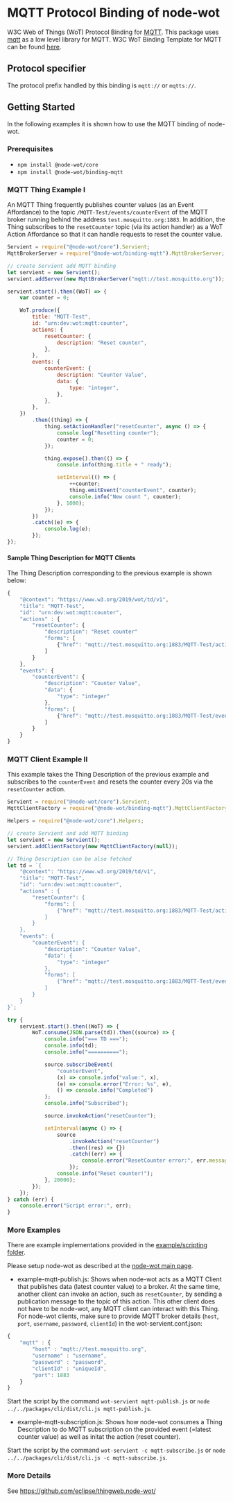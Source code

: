# MQTT Protocol Binding of node-wot

W3C Web of Things (WoT) Protocol Binding for [MQTT](https://en.wikipedia.org/wiki/MQTT).
This package uses [mqtt](https://www.npmjs.com/package/mqtt) as a low level library for MQTT.
W3C WoT Binding Template for MQTT can be found [here](https://w3c.github.io/wot-binding-templates/bindings/protocols/mqtt/index.html).

## Protocol specifier

The protocol prefix handled by this binding is `mqtt://` or `mqtts://`.

## Getting Started

In the following examples it is shown how to use the MQTT binding of node-wot.

### Prerequisites

-   `npm install @node-wot/core`
-   `npm install @node-wot/binding-mqtt`

### MQTT Thing Example I

An MQTT Thing frequently publishes counter values (as an Event Affordance) to the topic `/MQTT-Test/events/counterEvent` of the MQTT broker running behind the address `test.mosquitto.org:1883`.
In addition, the Thing subscribes to the `resetCounter` topic (via its action handler) as a WoT Action Affordance so that
it can handle requests to reset the counter value.

```js
Servient = require("@node-wot/core").Servient;
MqttBrokerServer = require("@node-wot/binding-mqtt").MqttBrokerServer;

// create Servient add MQTT binding
let servient = new Servient();
servient.addServer(new MqttBrokerServer("mqtt://test.mosquitto.org"));

servient.start().then((WoT) => {
    var counter = 0;

    WoT.produce({
        title: "MQTT-Test",
        id: "urn:dev:wot:mqtt:counter",
        actions: {
            resetCounter: {
                description: "Reset counter",
            },
        },
        events: {
            counterEvent: {
                description: "Counter Value",
                data: {
                    type: "integer",
                },
            },
        },
    })
        .then((thing) => {
            thing.setActionHandler("resetCounter", async () => {
                console.log("Resetting counter");
                counter = 0;
            });

            thing.expose().then(() => {
                console.info(thing.title + " ready");

                setInterval(() => {
                    ++counter;
                    thing.emitEvent("counterEvent", counter);
                    console.info("New count ", counter);
                }, 1000);
            });
        })
        .catch((e) => {
            console.log(e);
        });
});
```

#### Sample Thing Description for MQTT Clients

The Thing Description corresponding to the previous example is shown below:

```js
{
    "@context": "https://www.w3.org/2019/wot/td/v1",
    "title": "MQTT-Test",
    "id": "urn:dev:wot:mqtt:counter",
    "actions" : {
        "resetCounter": {
            "description": "Reset counter"
            "forms": [
                {"href": "mqtt://test.mosquitto.org:1883/MQTT-Test/actions/resetCounter"}
            ]
        }
    },
    "events": {
        "counterEvent": {
            "description": "Counter Value",
            "data": {
                "type": "integer"
            },
            "forms": [
                {"href": "mqtt://test.mosquitto.org:1883/MQTT-Test/events/counterEvent"}
            ]
        }
    }
}
```

### MQTT Client Example II

This example takes the Thing Description of the previous example and subscribes to the `counterEvent` and resets the counter every 20s via the `resetCounter` action.

```js
Servient = require("@node-wot/core").Servient;
MqttClientFactory = require("@node-wot/binding-mqtt").MqttClientFactory;

Helpers = require("@node-wot/core").Helpers;

// create Servient and add MQTT binding
let servient = new Servient();
servient.addClientFactory(new MqttClientFactory(null));

// Thing Description can be also fetched
let td = `{
    "@context": "https://www.w3.org/2019/td/v1",
    "title": "MQTT-Test",
    "id": "urn:dev:wot:mqtt:counter",
    "actions" : {
        "resetCounter": {
            "forms": [
                {"href": "mqtt://test.mosquitto.org:1883/MQTT-Test/actions/resetCounter"}
            ]
        }
    },
    "events": {
        "counterEvent": {
            "description": "Counter Value",
            "data": {
                "type": "integer"
            },
            "forms": [
                {"href": "mqtt://test.mosquitto.org:1883/MQTT-Test/events/counterEvent"}
            ]
        }
    }
}`;

try {
    servient.start().then((WoT) => {
        WoT.consume(JSON.parse(td)).then((source) => {
            console.info("=== TD ===");
            console.info(td);
            console.info("==========");

            source.subscribeEvent(
                "counterEvent",
                (x) => console.info("value:", x),
                (e) => console.error("Error: %s", e),
                () => console.info("Completed")
            );
            console.info("Subscribed");

            source.invokeAction("resetCounter");

            setInterval(async () => {
                source
                    .invokeAction("resetCounter")
                    .then((res) => {})
                    .catch((err) => {
                        console.error("ResetCounter error:", err.message);
                    });
                console.info("Reset counter!");
            }, 20000);
        });
    });
} catch (err) {
    console.error("Script error:", err);
}
```

### More Examples

There are example implementations provided in the [example/scripting folder](https://github.com/eclipse/thingweb.node-wot/tree/master/examples/scripts).

Please setup node-wot as described at the [node-wot main page](https://github.com/eclipse/thingweb.node-wot#as-a-standalone-application).

-   example-mqtt-publish.js: Shows when node-wot acts as a MQTT Client that publishes data (latest counter value) to a broker.
    At the same time, another client can invoke an action, such as `resetCounter`, by sending a publication message to the topic of this action.
    This other client does not have to be node-wot, any MQTT client can interact with this Thing.
    For node-wot clients, make sure to provide MQTT broker details (`host`, `port`, `username`, `password`, `clientId`) in the wot-servient.conf.json:

```js
{
    "mqtt" : {
        "host" : "mqtt://test.mosquitto.org",
        "username" : "username",
        "password" : "password",
        "clientId" : "uniqueId",
        "port": 1883
    }
}

```

Start the script by the command `wot-servient mqtt-publish.js` or `node ../../packages/cli/dist/cli.js mqtt-publish.js`.

-   example-mqtt-subscription.js: Shows how node-wot consumes a Thing Description to do MQTT subscription on the provided event (=latest counter value) as well as initat the action (reset counter).

Start the script by the command `wot-servient -c mqtt-subscribe.js` or `node ../../packages/cli/dist/cli.js -c mqtt-subscribe.js`.

### More Details

See <https://github.com/eclipse/thingweb.node-wot/>
